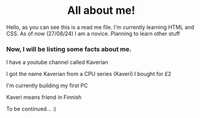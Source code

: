 <!DOCTYPE HTML>
<head>
<center><h1>All about me!</h1> </center> </head>
<p>Hello, as you can see this is a read me file.
I'm currently learning HTML and 
CSS. As of now (27/08/24) I am a novice. Planning to learn other stuff
</p> 

<h3>Now, I will be listing some
facts about me.</h3>
<p>I have a youtube channel called Kaverian
</p>
<p>I got the name Kaverian from
a CPU series (Kaveri) I bought for £2</p>
<p> I'm currently building my first PC</p>
<p> Kaveri means friend in Finnish</p>
<p>To be continued... :)</p>
